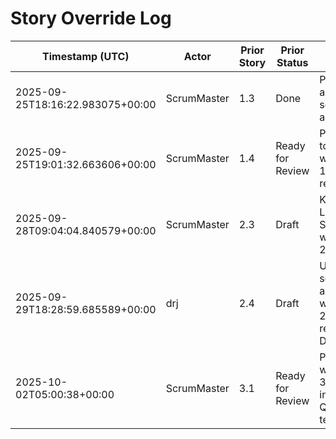 # Story Override Log

| Timestamp (UTC) | Actor | Prior Story | Prior Status | Reason |
| --- | --- | --- | --- | --- |
| 2025-09-25T18:16:22.983075+00:00 | ScrumMaster | 1.3 | Done | PO authorised schedule alignment |
| 2025-09-25T19:01:32.663606+00:00 | ScrumMaster | 1.4 | Ready for Review | Proceeding to Epic 2 while Story 1.4 awaits review |
| 2025-09-28T09:04:04.840579+00:00 | ScrumMaster | 2.3 | Draft | Kick off Local Stack epic while Story 2.3 is Draft |
| 2025-09-29T18:28:59.685589+00:00 | drj | 2.4 | Draft | Unblock script automation while Story 2.4 remains Draft |
| 2025-10-02T05:00:38+00:00 | ScrumMaster | 3.1 | Ready for Review | Proceeding with story 3.2 to instrument QA telemetry |
